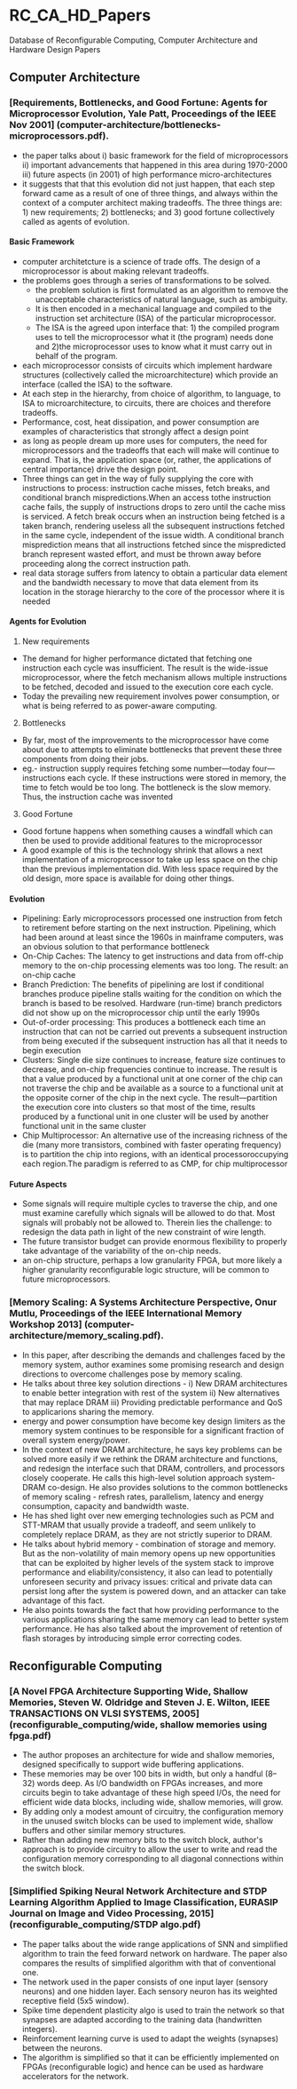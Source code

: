 # RC_CA_HD_Papers
Database of Reconfigurable Computing, Computer Architecture and Hardware Design Papers

## Computer Architecture

### [Requirements, Bottlenecks, and Good Fortune: Agents for Microprocessor Evolution, Yale Patt, Proceedings of the IEEE Nov 2001] (computer-architecture/bottlenecks-microprocessors.pdf).

* the paper talks about
  i) basic framework for the field of microprocessors
  ii) important advancements that happened in this area during 1970-2000
  iii) future aspects (in 2001) of high performance micro-architectures
* it suggests that that this evolution did not just happen, that each step forward came as a result of one of three things, and always within the context of a computer architect making tradeoffs. The three things are: 1) new requirements; 2) bottlenecks; and 3) good fortune collectively called as agents of evolution.

#### Basic Framework
* computer architetcture is a science of trade offs. The design of a microprocessor is about making relevant tradeoffs.
* the problems goes through a series of transformations to be solved. 
  * the problem solution is first formulated as an algorithm to remove the unacceptable characteristics of natural language, such as         ambiguity. 
  * It is then encoded in a mechanical language and compiled to the instruction set architecture (ISA) of the particular microprocessor.
  * The ISA is the agreed upon interface that: 1) the compiled program uses to tell the microprocessor what it (the program) needs done     and 2)the microprocessor uses to know what it must carry out in behalf of the program.
* each microprocessor consists of circuits which implement hardware structures (collectively called the microarchitecture) which provide     an interface (called the ISA) to the software.
* At each step in the hierarchy, from choice of algorithm, to language, to ISA to microarchitecture, to circuits, there are choices and   therefore tradeoffs.
* Performance, cost, heat dissipation, and power consumption are examples of characteristics that strongly affect a design point
* as long as people dream up more uses for computers, the need for microprocessors and the tradeoffs that each will make will continue     to expand. That is, the application space (or, rather, the applications of central importance) drive the design point.
* Three things can get in the way of fully supplying the core with instructions to process: instruction cache misses, fetch breaks,       and conditional branch mispredictions.When an access tothe instruction cache fails, the supply of instructions drops to zero until the   cache miss is serviced. A fetch break occurs when an instruction being fetched is a taken branch, rendering useless all the             subsequent instructions fetched in the same cycle, independent of the issue width. A conditional branch misprediction means that all     instructions fetched since the mispredicted branch represent wasted effort, and must be thrown away before proceeding along the         correct instruction path.
* real data storage suffers from latency to obtain a particular data element and the bandwidth necessary to move that data element from   its location in the storage hierarchy to the core of the processor where it is needed

#### Agents for Evolution
1. New requirements
  * The demand for higher performance dictated that fetching one instruction each cycle was insufficient. The result is the wide-issue       microprocessor, where the fetch mechanism allows multiple instructions to be fetched, decoded and issued to the execution core each     cycle.
  * Today the prevailing new requirement involves power consumption, or what is being referred to as power-aware computing.

2. Bottlenecks
  * By far, most of the improvements to the microprocessor have come about due to attempts to eliminate bottlenecks that prevent these       three components from doing their jobs.
  * eg.- instruction supply requires fetching some number—today four—instructions each cycle. If these instructions were stored in           memory,   the time to fetch would be too long. The bottleneck is the slow memory. Thus, the instruction cache was invented

3. Good Fortune
  * Good fortune happens when something causes a windfall which can then be used to provide additional features to the microprocessor
  * A good example of this is the technology shrink that allows a next implementation of a microprocessor to take up less space on the       chip than the previous implementation did. With less space required by the old design, more space is available for doing other           things.

#### Evolution
* Pipelining: Early microprocessors processed one instruction from fetch to retirement before starting on the next instruction.           Pipelining, which had been around at least since the 1960s in mainframe computers, was an obvious solution to that performance           bottleneck
* On-Chip Caches:  The latency to get instructions and data from off-chip memory to the on-chip processing elements was too long. The     result: an on-chip cache
* Branch Prediction: The benefits of pipelining are lost if conditional branches produce pipeline stalls waiting for the condition on     which the branch is based to be resolved. Hardware (run-time) branch predictors did not show up on the microprocessor chip until the     early 1990s
* Out-of-order processing:  This produces a bottleneck each time an instruction that can not be carried out prevents a subsequent instruction from being executed if the subsequent instruction has all that it needs to begin execution
* Clusters: Single die size continues to increase, feature size continues to decrease, and on-chip frequencies continue to increase. The   result is that a value produced by a functional unit at one corner of the chip can not traverse the chip and be available as a source   to a functional unit at the opposite corner of the chip in the next cycle. The result—partition the execution core into clusters so     that most of the time, results produced by a functional unit in one cluster will be used by another functional unit in the same         cluster
* Chip Multiprocessor: An alternative use of the increasing richness of the die (many more transistors, combined with faster operating frequency) is to partition the chip into regions, with an identical processoroccupying each region.The paradigm is referred to as CMP, for chip multiprocessor

#### Future Aspects
* Some signals will require multiple cycles to traverse the chip, and one must examine carefully which signals will be allowed to do that. Most signals will probably not be allowed to. Therein lies the challenge: to redesign the data path in light of the new constraint of wire length.
* The future transistor budget can provide enormous flexibility to properly take advantage of the variability of the on-chip needs. 
* an on-chip structure, perhaps a low granularity FPGA, but more likely a higher granularity reconfigurable logic structure, will be common to future microprocessors.


### [Memory Scaling: A Systems Architecture Perspective, Onur Mutlu, Proceedings of the IEEE International Memory Workshop 2013] (computer-architecture/memory_scaling.pdf).

* In this paper, after describing the demands and challenges faced by the memory system, author examines some promising research and design directions to overcome challenges pose by memory scaling.
* He talks about three key solution directions - i) New DRAM architectures to enable better integration with rest of the system ii) New alternatives that may replace DRAM iii) Providing predictable performance and QoS to applicarions sharing the memory.
* energy and power consumption have become key design limiters as the memory system continues to be responsible for a significant fraction of overall system energy/power.
* In the context of new DRAM architecture, he says key problems can be solved more easily if we rethink the DRAM architecture and functions, and redesign the interface such that DRAM, controllers, and processors closely cooperate. He calls this high-level solution approach system-DRAM co-design. He also provides solutions to the common bottlenecks of memory scaling - refresh rates, parallelism, latency and energy consumption, capacity and bandwidth waste.
* He has shed light over new emerging technologies such as PCM and STT-MRAM that usually provide a tradeoff, and seem unlikely to completely replace DRAM, as they are not strictly superior to DRAM.
* He talks about hybrid memory - combination of storage and memory. But as the non-volatility of main memory opens up new opportunities that can be exploited by higher levels of the system stack to improve performance and eliability/consistency, it also can lead to potentially unforeseen security and privacy issues: critical and private data can persist long after the system is powered down, and an attacker can take advantage of this fact.
* He also points towards the fact that how providing performance to the various applications sharing the same memory can lead to better system performance. He has also talked about the improvement of retention of flash storages by introducing simple error correcting codes.


## Reconfigurable Computing

### [A Novel FPGA Architecture Supporting Wide, Shallow Memories, Steven W. Oldridge and Steven J. E. Wilton, IEEE TRANSACTIONS ON VLSI SYSTEMS, 2005] (reconfigurable_computing/wide, shallow memories using fpga.pdf)

* The author proposes an architecture for wide and shallow memories, designed specifically to support wide buffering applications.
* These memories may be over 100 bits in width, but only a handful (8–32) words deep. As I/O bandwidth on FPGAs increases, and more circuits begin to take advantage of these high speed I/Os, the need for efficient wide data blocks, including wide, shallow memories, will grow.
*  By adding only a modest amount of circuitry, the configuration memory in the unused switch blocks can be used to implement wide, shallow buffers and other similar memory structures.
*  Rather than adding new memory bits to the switch block, author's approach is to provide circuitry to allow the user to write and read the configuration memory corresponding to all diagonal connections within the switch block.

### [Simplified Spiking Neural Network Architecture and STDP Learning Algorithm Applied to Image Classification, EURASIP Journal on Image and Video Processing, 2015] (reconfigurable_computing/STDP algo.pdf)

* The paper talks about the wide range applications of SNN and simplified algorithm to train the feed forward network on hardware. The paper also compares the results of simplified algorithm with that of conventional one.
* The network used in the paper consists of one input layer (sensory neurons) and one hidden layer. Each sensory neuron has its weighted receptive field (5x5 window).
* Spike time dependent plasticity algo is used to train the network so that synapses are adapted according to the training data (handwritten integers).
* Reinforcement learning curve is used to adapt the weights (synapses) between the neurons.
* The algorithm is simplified so that it can be efficiently implemented on FPGAs (reconfigurable logic) and hence can be used as hardware accelerators for the network.
